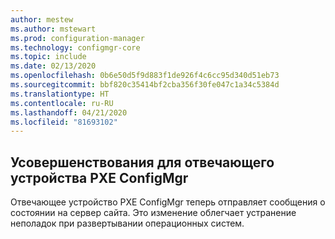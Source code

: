 ```yaml
---
author: mestew
ms.author: mstewart
ms.prod: configuration-manager
ms.technology: configmgr-core
ms.topic: include
ms.date: 02/13/2020
ms.openlocfilehash: 0b6e50d5f9d883f1de926f4c6cc95d340d51eb73
ms.sourcegitcommit: bbf820c35414bf2cba356f30fe047c1a34c5384d
ms.translationtype: HT
ms.contentlocale: ru-RU
ms.lasthandoff: 04/21/2020
ms.locfileid: "81693102"
---
```

## <a name="improvements-to-the-configmgr-pxe-responder"></a><a name="bkmk_pxe"></a> Усовершенствования для отвечающего устройства PXE ConfigMgr 
<!--5568051 & 5528656-->
Отвечающее устройство PXE ConfigMgr теперь отправляет сообщения о состоянии на сервер сайта. Это изменение облегчает устранение неполадок при развертывании операционных систем.  
